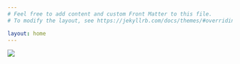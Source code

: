```yaml
---
# Feel free to add content and custom Front Matter to this file.
# To modify the layout, see https://jekyllrb.com/docs/themes/#overriding-theme-defaults

layout: home
---
```

![](qspace.github.io/docs/images/EnergySoulChild_the_best_game_ever_4k_8d_3d_2d_4d_ultrarealisti_6d7edb36-8410-4275-ae4c-047690663c01.png)